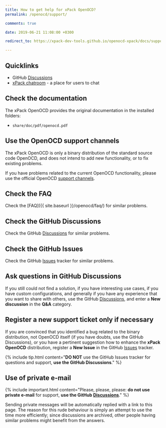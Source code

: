 ```yaml
---
title: How to get help for xPack OpenOCD?
permalink: /openocd/support/

comments: true

date: 2019-06-21 11:08:00 +0300

redirect_to: https://xpack-dev-tools.github.io/openocd-xpack/docs/support/

---
```


## Quicklinks

- GitHub [Discussions](https://github.com/xpack-dev-tools/openocd-xpack/discussions/)
- [xPack chatroom](https://gitter.im/xpack/) - a place for users to chat

## Check the documentation

The xPack OpenOCD provides the original documentation in the
installed folders:

- `share/doc/pdf/openocd.pdf`

## Use the OpenOCD support channels

The xPack OpenOCD is only a binary distribution of the standard source code
OpenOCD, and does not intend to add new functionality, or to fix existing
problems.

If you have problems related to the current OpenOCD functionality, please
use the official OpenOCD [support channels](https://openocd.org/pages/discussion.html).

## Check the FAQ

Check the [FAQ]({{ site.baseurl }}/openocd/faq/)
for similar problems.

## Check the GitHub Discussions

Check the GitHub [Discussions](https://github.com/xpack-dev-tools/openocd-xpack/discussions/) for
similar problems.

## Check the GitHub Issues

Check the GitHub
[Issues](https://github.com/xpack-dev-tools/openocd-xpack/issues/)
tracker for similar problems.

## Ask questions in GitHub Discussions

If you still could not find a solution, if you have interesting use
cases, if you have custom configurations, and generally if you have
any experience that you want to share with others, use the GitHub
[Discussions](https://github.com/xpack-dev-tools/openocd-xpack/discussions/),
and enter a **New discussion** in the **Q&A** category.

## Register a new support ticket only if necessary

If you are convinced that you identified a bug related to the binary
distribution, not OpenOCD itself (if you have doubts, use the GitHub Discussions),
or you have a pertinent suggestion how to enhance the **xPack OpenOCD**
distribution, register a **New Issue** in the GitHub
[Issues](https://github.com/xpack-dev-tools/openocd-xpack/issues/)
tracker.

{% include tip.html content="**DO NOT** use the GitHub Issues tracker
for questions and support, **use the GitHub Discussions**." %}

## Use of private e-mail

{% include important.html content="Please, please, please: **do not use
private e-mail** for support, **use the GitHub
[Discussions](https://github.com/xpack-dev-tools/openocd-xpack/discussions/)**." %}

Sending private messages will be automatically replied with
a link to this page.
The reason for this rude behaviour is simply an attempt to use
the time more efficiently; since discussions are archived, other people
having similar problems might benefit from the answers.
